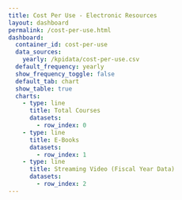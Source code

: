 ```yaml
---
title: Cost Per Use - Electronic Resources
layout: dashboard
permalink: /cost-per-use.html
dashboard:
  container_id: cost-per-use
  data_sources:
    yearly: /kpidata/cost-per-use.csv
  default_frequency: yearly
  show_frequency_toggle: false
  default_tab: chart
  show_table: true
  charts:
    - type: line
      title: Total Courses 
      datasets:
        - row_index: 0
    - type: line
      title: E-Books
      datasets:
        - row_index: 1
    - type: line
      title: Streaming Video (Fiscal Year Data)
      datasets:
        - row_index: 2
---
```

